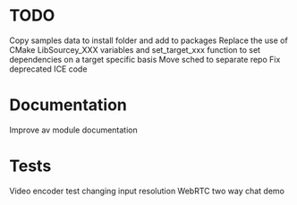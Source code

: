 # TODO

Copy samples data to install folder and add to packages
Replace the use of CMake LibSourcey_XXX variables and set_target_xxx function to set dependencies on a target specific basis
Move sched to separate repo
Fix deprecated ICE code


# Documentation

Improve av module documentation


# Tests

Video encoder test changing input resolution
WebRTC two way chat demo
